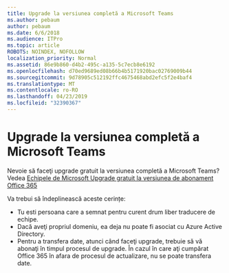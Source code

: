 ```yaml
---
title: Upgrade la versiunea completă a Microsoft Teams
ms.author: pebaum
author: pebaum
ms.date: 6/6/2018
ms.audience: ITPro
ms.topic: article
ROBOTS: NOINDEX, NOFOLLOW
localization_priority: Normal
ms.assetid: 86e9b860-d4b2-495c-a135-5c7ecb8e6192
ms.openlocfilehash: d70ed9689ed08b66b4b5171920bac02769009b44
ms.sourcegitcommit: 9d78905c512192ffc4675468abd2efc5f2e4baf4
ms.translationtype: MT
ms.contentlocale: ro-RO
ms.lasthandoff: 04/23/2019
ms.locfileid: "32390367"
---
```

# <a name="upgrade-to-the-full-version-of-microsoft-teams"></a>Upgrade la versiunea completă a Microsoft Teams

Nevoie să faceţi upgrade gratuit la versiunea completă a Microsoft Teams? Vedea [Echipele de Microsoft Upgrade gratuit la versiunea de abonament Office 365](https://docs.microsoft.com/en-us/microsoftteams/upgrade-freemium)

Va trebui să îndeplinească aceste cerințe:
- Tu esti persoana care a semnat pentru curent drum liber traducere de echipe.
- Dacă aveţi propriul domeniu, ea deja nu poate fi asociat cu Azure Active Directory.
- Pentru a transfera date, atunci când faceţi upgrade, trebuie să vă abonaţi în timpul procesul de upgrade. În cazul în care aţi cumpărat Office 365 în afara de procesul de actualizare, nu se poate transfera date.


